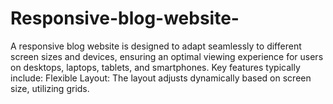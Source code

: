 # Responsive-blog-website-
A responsive blog website is designed to adapt seamlessly to different screen sizes and devices, ensuring an optimal viewing experience for users on desktops, laptops, tablets, and smartphones. Key features typically include:  Flexible Layout: The layout adjusts dynamically based on screen size, utilizing grids.

